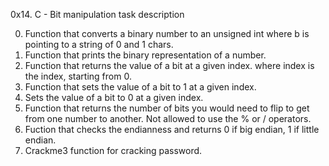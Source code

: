 0x14. C - Bit manipulation
task description


0. Function that converts a binary number to an unsigned int where b is pointing to a string of 0 and 1 chars.
1. Function that prints the binary representation of a number.
2. Function that returns the value of a bit at a given index. where index is the index, starting from 0.
3. Function that sets the value of a bit to 1 at a given index.
4. Sets the value of a bit to 0 at a given index.
5. Function that returns the number of bits you would need to flip to get from one number to another. Not allowed to use the % or / operators.
6. Fuction that checks the endianness and returns 0 if big endian, 1 if little endian.
7. Crackme3  function for cracking password.


